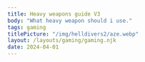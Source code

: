 ```yaml
---
title: Heavy weapons guide V3
body: "What heavy weapon should i use."
tags: gaming
titlePicture: "/img/helldivers2/aze.webp"
layout: /layouts/gaming/gaming.njk
date: 2024-04-01
---
```


